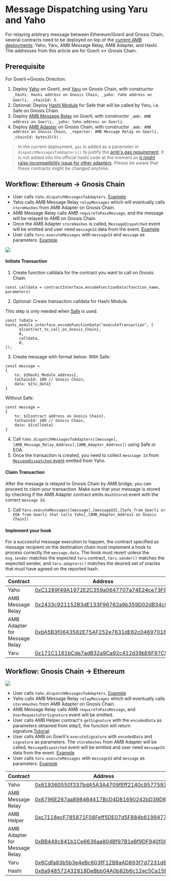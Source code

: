 # Message Dispatching using Yaru and Yaho

For relaying arbitrary message between Ethereum/Goerli and Gnosis Chain, several contracts need to be deployed on top of the [current AMB deployments](https://docs.gnosischain.com/bridges/hashi/#goerli---gnosis-chain): Yaho, Yaru, AMB Message Relay, AMB Adapter, and Hashi. The addresses from this article are for Goerli <-> Gnosis Chain.

## Prerequisite

For Goerli->Gnosis Direction:

1. Deploy [Yaho](https://github.com/gnosis/hashi/blob/main/packages/evm/contracts/Yaho.sol) on Goerli, and [Yaru](https://github.com/gnosis/hashi/blob/main/packages/evm/contracts/Yaru.sol) on Gnosis Chain, with constructor `_hashi: Hashi address on Gnosis Chain, _yaho: Yaho address on Goerli, _chainId: 5`.
2. Optional: Deploy [Hashi Module](https://github.com/gnosis/hashi/blob/main/packages/evm/contracts/zodiac/HashiModule.sol) for Safe that will be called by Yaru, i.e. Safe on Gnosis Chain.
3. Deploy [AMB Message Relay](https://github.com/gnosis/hashi/blob/main/packages/evm/contracts/adapters/AMB/AMBMessageRelayer.sol) on Goerli, with constructor `_amb: AMB address on Goerli, _yaho: Yaho address on Goerli`.
4. Deploy [AMB Adapter](https://github.com/gnosis/hashi/blob/main/packages/evm/contracts/adapters/AMB/AMBAdapter.sol) on Gnosis Chain, with constructor `_amb: AMB address on Gnosis Chain, _reporter: AMB Message Relay on Goerli, _chainId: bytes32(5)` .

> &#x20;In the current deployment, `gas` is added as a parameter in `dispatchMessagesToAdapters()` to justify the [amb's gas requirement](https://github.com/gnosischain/tokenbridge-contracts/blob/master/contracts/upgradeable\_contracts/arbitrary\_message/MessageDelivery.sol#L40). It is not added into the official hashi code at the moment as [it might raise incompatibility issue for other adapters](https://github.com/gnosis/hashi/pull/19#discussion\_r1278769527). Please be aware that these contracts might be changed anytime.

## Workflow: Ethereum -> Gnosis Chain

* User calls `Yaho.dispatchMessagesToAdapters`. [Example](https://goerli.etherscan.io/tx/0x659145934c8eeff82a574d2e8bcb1cf8edd67bef24b69c22906ddfd250287f7f)
* Yaho calls AMB Message Relay `relayMessages` which will eventually calls `storeHashes` from AMB Adapter on Gnosis Chain.
* AMB Message Relay calls AMB `requireToPassMessage`, and the message will be relayed to AMB on Gnosis Chain.
* Once the AMB Adapter `storeHashes` is called, `MessageDispatched` event will be emitted and user need `messageId` data from the event. [Example](https://gnosisscan.io/tx/0x3c1355dea3c1afc3d01b3d9667a22c3d0d2dbe1c2c9a5dc95a7fa0625960468c/advanced#eventlog)
* User calls `Yaru.executeMessages` with `messageId` and `message` as parameters. [Example](https://gnosisscan.io/tx/0x81ba4eba5108bfa974a168d2aa533f8b682a99e3f4bbbf9b7e7cd1c1d994f17b)

![](https://hackmd.io/\_uploads/Bk0Gd1Bi2.png)

#### Initiate Transaction

1. Create function calldata for the contract you want to call on Gnosis Chain.

```
const calldata = contractInterface.encodeFunctionData(function_name, parameters)
```

2. Optional: Create transaction calldata for Hashi Module.

This step is only needed when [Safe](https://safe.global/) is used.&#x20;

```
const txData = hashi_module_interface.encodeFunctionData("executeTransaction", [
      ${contract_to_call_on_Gnosis_Chain},
      0,
      calldata,
      0,
]);
```

3. Create message with format below: With Safe:

```
const message =
{
    to: ${Hashi Module address},
    toChainId: 100 // Gnosis Chain,
    data: ${tx_data}
}
```

Without Safe:

```
const message =
{
    to: ${Contract address on Gnosis Chain},
    toChainId: 100 // Gnosis Chain,
    data: ${calldata}
}
```

4. Call `Yaho.dispatchMessagesToAdapters([message],[AMB_Message_Relay_Address],[AMB_Adapter_Address])` using Safe or EOA.
5. Once the transaction is created, you need to collect `messsage Id` from [`MessageDispatched` event](https://github.com/gnosis/hashi/blob/main/packages/evm/contracts/Yaho.sol#L27) emitted from Yaho.

#### Claim Transaction

After the message is relayed to Gnosis Chain by AMB bridge, you can proceed to claim your transaction. Make sure that your message is stored by checking if the AMB Adapter contract emits `HashStored` event with the correct `message Id`.

1. Call `Yaru.executeMessages([message],[messageId],[Safe_from_Goerli or EOA from Goerli that calls Yaho],[AMB_Adapter_Address on Gnosis Chain])`

#### Implement your hook

For a successful message execution to happen, the contract specified as message recipient on the destination chain must implement a hook to process correctly the `message.data`. The hook must revert unless the `msg.sender` matches the expected `Yaru` contract, `Yaru.sender()` matches the expected sender, and `Yaru.adapters()` matches the desired set of oracles that must have agreed on the reported hash.

| Contract                      | Address                                                                                                                           | Chain  |
| ----------------------------- | --------------------------------------------------------------------------------------------------------------------------------- | ------ |
| Yaho                          | [0xC1289f49A1972E2C359a0647707a74E24ce73F8b](https://goerli.etherscan.io/address/0xc1289f49a1972e2c359a0647707a74e24ce73f8b#code) | Goerli |
| AMB Message Relay             | [0x2433c921152B3dE133F96762a9b359D02dB34c93](https://goerli.etherscan.io/address/0x2433c921152b3de133f96762a9b359d02db34c93#code) | Goerli |
| AMB Adapter for Message Relay | [0xbA5B3f0643582E75AF252e7631dE62c046970167](https://gnosisscan.io/address/0xbA5B3f0643582E75AF252e7631dE62c046970167#code)       | GC     |
| Yaru                          | [0x171C1161bCde7adB32a9Ca92c412d39bE6F97C59](https://gnosisscan.io/address/0x171C1161bCde7adB32a9Ca92c412d39bE6F97C59#code)       | GC     |

## Workflow: Gnosis Chain -> Ethereum

![](https://hackmd.io/\_uploads/HyZ7u1rj2.png)

* User calls `Yaho.dispatchMessagesToAdapters`. [Example](https://gnosis.blockscout.com/tx/0x2621ab8e7666645e347a017032e1dbb65459c13a9cff152ca8e35dcbb46eb699?tab=index)
* Yaho calls AMB Message Relay `relayMessages` which will eventually calls `storeHashes` from AMB Adapter on Gnosis Chain.
* AMB Message Relay calls AMB `requireToPassMessage`, and `UserRequestsForSignature` event will be emitted.
* User calls AMB Helper contract's `getSignature` with the `encodedData` as parameters obtained from step3, the function will return signature.[Tutorial](https://docs.gnosischain.com/bridges/tutorials/using-amb#submitting-amb-confirmations-manually)
* User calls AMB on Goerli's `executeSignature` with `encodedData` and `signature` as parameters. The `storeHashes` from AMB Adapter will be called, `MessageDispatched` event will be emitted and user need `messageId` data from the event. [Example](https://goerli.etherscan.io/tx/0xb5d71b13a07e206ad553ac0695e3e26c3ef19a97c561a0d7e284eae9b6fb2597)
* User calls `Yaru.executeMessages` with `messageId` and `message` as parameters. [Example](https://goerli.etherscan.io/tx/0xd08ab3ca71bc4c349cb4f9ddf93b4ffb478836f88f57a177ff64fe45d33b4b15)

| Contract                      | Address                                                                                                                                   | Chain  |
| ----------------------------- | ----------------------------------------------------------------------------------------------------------------------------------------- | ------ |
| Yaho                          | [0x619360550f337bdA5A3A4709fEff2140c9577593](https://gnosisscan.io/address/0x619360550f337bdA5A3A4709fEff2140c9577593)                    | GC     |
| AMB Message Relay             | [0x6796E267aa898464417BcD4D81690242bD39D68e](https://gnosisscan.io/address/0x6796E267aa898464417BcD4D81690242bD39D68e)                    | GC     |
| AMB Helper                    | [0xc7118ecF785871F08Feff5DE07d5F884b6199477](https://gnosisscan.io/address/0xc7118ecF785871F08Feff5DE07d5F884b6199477#readContract)       | GC     |
| AMB Adapter for Message Relay | [0xBB448c841b1Ce6636aa804Bf97B1eBf9DF940f08](https://goerli.etherscan.io/address/0xBB448c841b1Ce6636aa804Bf97B1eBf9DF940f08#code)         | Goerli |
| Yaru                          | [0x6Cdfa83b5b3e4eBc603fF12B8aAD893f7d7231d8](https://goerli.etherscan.io/address/0x15d5678FF44883444264f7947c1c5C31d07b4482#readContract) | Goerli |
| Hashi                         | [0x6a948572432818DeBbb04A0b82b6c12ec5Ca15B5](https://goerli.etherscan.io/address/0x6a948572432818DeBbb04A0b82b6c12ec5Ca15B5)              | Goerli |
